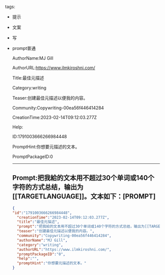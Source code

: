   tags: 
- 提示
- 文案
- 写
- prompt普通

  AuthorName:MJ Gill

  AuthorURL:https://www.ilmkiroshni.com/

  Title:最佳元描述

  Category:writing

  Teaser:创建最佳元描述以便我的内容。

  Community:Copywriting-00ea56f446414284

  CreationTime:2023-02-14T09:12:03.277Z

  Help:

  ID:1791003666266984448

  PromptHint:你想要元描述的文本。

  PromptPackageID:0

  ---

  ## Prompt:把我給的文本用不超过30个单词或140个字符的方式总结，输出为[[TARGETLANGUAGE]]。文本如下：[PROMPT]

  ```json
  {
  "id":"1791003666266984448",
    "creationTime":"2023-02-14T09:12:03.277Z",
    "title":"最佳元描述",
    "prompt":"把我給的文本用不超过30个单词或140个字符的方式总结，输出为[[TARGETLANGUAGE]]。文本如下：[PROMPT]",
    "teaser":"创建最佳元描述以便我的内容。",
    "community":"Copywriting-00ea56f446414284",
    "authorName":"MJ Gill",
    "category":"writing",
    "authorURL":"https://www.ilmkiroshni.com/",
    "promptPackageID":"0",
    "help":"",
    "promptHint":"你想要元描述的文本。"
  }
  ```
